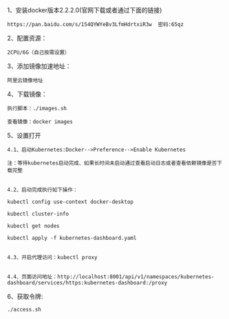 1、安装docker版本2.2.2.0(官网下载或者通过下面的链接)

    https://pan.baidu.com/s/154QYWYeBv3LfmHdrtxiR3w  密码:65qz

2、配置资源：

    2CPU/6G（自己按需设置）
    
3、添加镜像加速地址：

    阿里云镜像地址

4、下载镜像：

    执行脚本：./images.sh

    查看镜像：docker images

5、设置打开

    4.1、启动Kubernetes:Docker-->Preference-->Enable Kubernetes

    注：等待kubernetes启动完成、如果长时间未启动通过查看启动日志或者查看依赖镜像是否下载完整

   
    4.2、启动完成执行如下操作：
   
    kubectl config use-context docker-desktop
   
    kubectl cluster-info
   
    kubectl get nodes
   
    kubectl apply -f kubernetes-dashboard.yaml
   
    
    4.3、开启代理访问：kubectl proxy
  
    
    4.4、页面访问地址：http://localhost:8001/api/v1/namespaces/kubernetes-dashboard/services/https:kubernetes-dashboard:/proxy

6、获取令牌: 

    ./access.sh